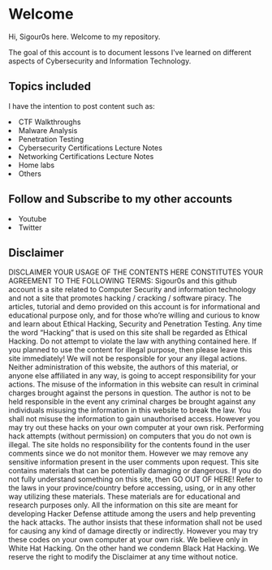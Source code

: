 <h1> Welcome </h1>

Hi, Sigour0s here. Welcome to my repository. 

The goal of this account is to document lessons I've learned on different aspects of Cybersecurity and Information Technology. 

<h2> Topics included </h2>

I have the intention to post content such as: 
<li> CTF Walkthroughs
<li> Malware Analysis
<li> Penetration Testing
<li> Cybersecurity Certifications Lecture Notes
<li> Networking Certifications Lecture Notes
<li> Home labs
<li> Others
  
<h2> Follow and Subscribe to my other accounts </h2>
  
<li> Youtube
<li> Twitter

<h2> Disclaimer </h2>
  
DISCLAIMER
YOUR USAGE OF THE CONTENTS HERE CONSTITUTES YOUR AGREEMENT TO THE FOLLOWING TERMS:
Sigour0s and this github account is a site related to Computer Security and information technology and not a site that promotes hacking / cracking / software piracy.
The articles, tutorial and demo provided on this account is for informational and educational purpose only, and for those who’re willing and curious to know and learn about Ethical Hacking, Security and Penetration Testing. Any time the word “Hacking” that is used on this site shall be regarded as Ethical Hacking.
Do not attempt to violate the law with anything contained here. If you planned to use the content for illegal purpose, then please leave this site immediately! We will not be responsible for your any illegal actions. Neither administration of this website, the authors of this material, or anyone else affiliated in any way, is going to accept responsibility for your actions.
The misuse of the information in this website can result in criminal charges brought against the persons in question. The author is not to be held responsible in the event any criminal charges be brought against any individuals misusing the information in this website to break the law.
You shall not misuse the information to gain unauthorised access. However you may try out these hacks on your own computer at your own risk. Performing hack attempts (without permission) on computers that you do not own is illegal.
The site holds no responsibility for the contents found in the user comments since we do not monitor them. However we may remove any sensitive information present in the user comments upon request.
This site contains materials that can be potentially damaging or dangerous. If you do not fully understand something on this site, then GO OUT OF HERE! Refer to the laws in your province/country before accessing, using, or in any other way utilizing these materials. These materials are for educational and research purposes only.
All the information on this site are meant for developing Hacker Defense attitude among the users and help preventing the hack attacks. The author  insists that these information shall not be used for causing any kind of damage directly or indirectly. However you may try these codes on your own computer at your own risk.
We believe only in White Hat Hacking. On the other hand we condemn Black Hat Hacking.
We reserve the right to modify the Disclaimer at any time without notice.
  

